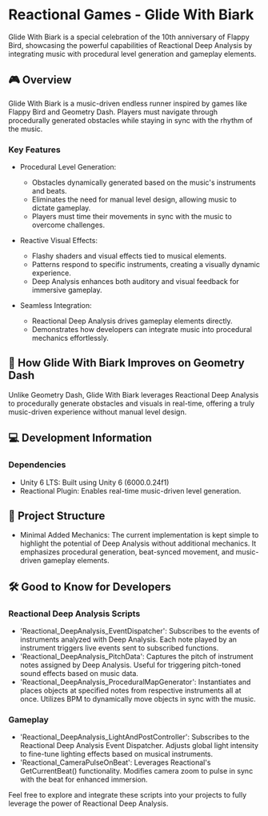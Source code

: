 # Reactional Games - Glide With Biark

Glide With Biark is a special celebration of the 10th anniversary of Flappy Bird, showcasing the powerful capabilities of Reactional Deep Analysis by integrating music with procedural level generation and gameplay elements.

## 🎮 Overview

Glide With Biark is a music-driven endless runner inspired by games like Flappy Bird and Geometry Dash. Players must navigate through procedurally generated obstacles while staying in sync with the rhythm of the music.

### Key Features

- Procedural Level Generation:
  - Obstacles dynamically generated based on the music's instruments and beats.
  - Eliminates the need for manual level design, allowing music to dictate gameplay.
  - Players must time their movements in sync with the music to overcome challenges.

- Reactive Visual Effects:
  - Flashy shaders and visual effects tied to musical elements.
  - Patterns respond to specific instruments, creating a visually dynamic experience.
  - Deep Analysis enhances both auditory and visual feedback for immersive gameplay.

- Seamless Integration:
  - Reactional Deep Analysis drives gameplay elements directly.
  - Demonstrates how developers can integrate music into procedural mechanics effortlessly.

## 🚀 How Glide With Biark Improves on Geometry Dash

Unlike Geometry Dash, Glide With Biark leverages Reactional Deep Analysis to procedurally generate obstacles and visuals in real-time, offering a truly music-driven experience without manual level design.

## 💻 Development Information

### Dependencies

- Unity 6 LTS: Built using Unity 6 (6000.0.24f1)
- Reactional Plugin: Enables real-time music-driven level generation.

## 📂 Project Structure

- Minimal Added Mechanics: The current implementation is kept simple to highlight the potential of Deep Analysis without additional mechanics. It emphasizes procedural generation, beat-synced movement, and music-driven gameplay elements.

## 🛠️ Good to Know for Developers

### Reactional Deep Analysis Scripts

- 'Reactional_DeepAnalysis_EventDispatcher': Subscribes to the events of instruments analyzed with Deep Analysis. Each note played by an instrument triggers live events sent to subscribed functions.
- 'Reactional_DeepAnalysis_PitchData': Captures the pitch of instrument notes assigned by Deep Analysis. Useful for triggering pitch-toned sound effects based on music data.
- 'Reactional_DeepAnalysis_ProceduralMapGenerator': Instantiates and places objects at specified notes from respective instruments all at once. Utilizes BPM to dynamically move objects in sync with the music.

### Gameplay

- 'Reactional_DeepAnalysis_LightAndPostController': Subscribes to the Reactional Deep Analysis Event Dispatcher. Adjusts global light intensity to fine-tune lighting effects based on musical instruments.
- 'Reactional_CameraPulseOnBeat': Leverages Reactional's GetCurrentBeat() functionality. Modifies camera zoom to pulse in sync with the beat for enhanced immersion.


Feel free to explore and integrate these scripts into your projects to fully leverage the power of Reactional Deep Analysis.

